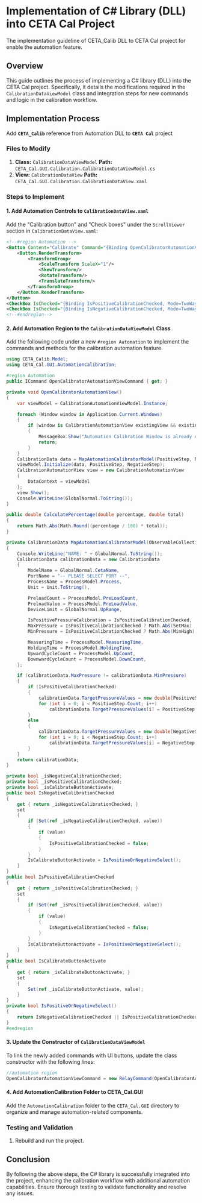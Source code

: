 # Implementation of C# Library (DLL) into CETA Cal Project
The implementation guideline of CETA_Calib DLL to CETA Cal project for enable the automation feature.
## Overview

This guide outlines the process of implementing a C# library (DLL) into the CETA Cal project. Specifically, it details the modifications required in the `CalibrationDataViewModel` class and integration steps for new commands and logic in the calibration workflow.

## Implementation Process

Add **`CETA_Calib`** reference from Automation DLL to **`CETA Cal`** project

### Files to Modify

1. **Class:** `CalibrationDataViewModel`
   **Path:** `CETA_Cal.GUI.Calibration.CalibrationDataViewModel.cs`
2. **View:** `CalibrationDataView`
   **Path:** `CETA_Cal.GUI.Calibration.CalibrationDataView.xaml`

### Steps to Implement

#### 1. Add Automation Controls to `CalibrationDataView.xaml`

Add the "Calibration button" and "Check boxes" under the `ScrollViewer` section in `CalibrationDataView.xaml`:

```xml
<!--#region Automation -->
<Button Content="Calibrate" Command="{Binding OpenCalibratorAutomationViewCommand}" IsEnabled="{Binding IsCalibrateButtonActivate}" HorizontalAlignment="Left" Margin="886,11,0,0" VerticalAlignment="Top" Width="100" RenderTransformOrigin="0.5,0.5" >
    <Button.RenderTransform>
        <TransformGroup>
            <ScaleTransform ScaleX="1"/>
            <SkewTransform/>
            <RotateTransform/>
            <TranslateTransform/>
        </TransformGroup>
    </Button.RenderTransform>
</Button>
<CheckBox IsChecked="{Binding IsPositiveCalibrationChecked, Mode=TwoWay}" Content="Positive" HorizontalAlignment="Left" Margin="885,40,0,0" VerticalAlignment="Top"/>
<CheckBox IsChecked="{Binding IsNegativeCalibrationChecked, Mode=TwoWay}" Content="Negative" HorizontalAlignment="Left" Margin="885,64,0,0" VerticalAlignment="Top"/>
<!--#endregion-->
```

#### 2. Add Automation Region to the `CalibrationDataViewModel` Class

Add the following code under a new `#region Automation` to implement the commands and methods for the calibration automation feature.

```csharp
using CETA_Calib.Model;
using CETA_Cal.GUI.AutomationCalibration;

#region Automation
public ICommand OpenCalibratorAutomationViewCommand { get; }

private void OpenCalibratorAutomationView()
{
    var viewModel = CalibrationAutomationViewModel.Instance;

    foreach (Window window in Application.Current.Windows)
    {
        if (window is CalibrationAutomationView existingView && existingView.DataContext == viewModel)
        {
            MessageBox.Show("Automation Calibration Window is already open.", "Information", MessageBoxButton.OK, MessageBoxImage.Information);
            return;
        }
    }
    CalibrationData data = MapAutomationCalibratorModel(PositiveStep, NegativeStep);
    viewModel.Initialize(data, PositiveStep, NegativeStep);
    CalibrationAutomationView view = new CalibrationAutomationView
    {
        DataContext = viewModel
    };
    view.Show();
    Console.WriteLine(GlobalNormal.ToString());
}

public double CalculatePercentage(double percentage, double total)
{
    return Math.Abs(Math.Round((percentage / 100) * total));
}

private CalibrationData MapAutomationCalibratorModel(ObservableCollection<CalibrationPointModel> PositiveStep, ObservableCollection<CalibrationPointModel> NegativeStep)
{
    Console.WriteLine("NAME: " + GlobalNormal.ToString());
    CalibrationData calibrationData = new CalibrationData
    {
        ModelName = GlobalNormal.CetaName,
        PortName = "-- PLEASE SELECT PORT --",
        ProcessName = ProcessModel.Process,
        Unit = Unit.ToString(),

        PreloadCount = ProcessModel.PreLoadCount,
        PreloadValue = ProcessModel.PreLoadValue,
        DeviceLimit = GlobalNormal.UpRange,

        IsPositivePressureCalibration = IsPositiveCalibrationChecked,
        MaxPressure = IsPositiveCalibrationChecked ? Math.Abs(SetMax) : Math.Abs(SetMin),
        MinPressure = IsPositiveCalibrationChecked ? Math.Abs(MinHigh) : Math.Abs(MaxLow),

        MeasuringTime = ProcessModel.MeasuringTime,
        HoldingTime = ProcessModel.HoldingTime,
        UpwardCycleCount = ProcessModel.UpCount,
        DownwardCycleCount = ProcessModel.DownCount,
    };

    if (calibrationData.MaxPressure != calibrationData.MinPressure)
    {
        if (IsPositiveCalibrationChecked)
        {
            calibrationData.TargetPressureValues = new double[PositiveStep.Count];
            for (int i = 0; i < PositiveStep.Count; i++)
                calibrationData.TargetPressureValues[i] = PositiveStep[i].Target;
        }
        else
        {
            calibrationData.TargetPressureValues = new double[NegativeStep.Count];
            for (int i = 0; i < NegativeStep.Count; i++)
                calibrationData.TargetPressureValues[i] = NegativeStep[i].Target;
        }
    }
    return calibrationData;
}

private bool _isNegativeCalibrationChecked;
private bool _isPositiveCalibrationChecked;
private bool _isCalibrateButtonActivate;
public bool IsNegativeCalibrationChecked
{
    get { return _isNegativeCalibrationChecked; }
    set
    {
        if (Set(ref _isNegativeCalibrationChecked, value))
        {
            if (value)
            {
                IsPositiveCalibrationChecked = false;
            }
        }
        IsCalibrateButtonActivate = IsPositiveOrNegativeSelect();
    }
}
public bool IsPositiveCalibrationChecked
{
    get { return _isPositiveCalibrationChecked; }
    set
    {
        if (Set(ref _isPositiveCalibrationChecked, value))
        {
            if (value)
            {
                IsNegativeCalibrationChecked = false;
            }
        }
        IsCalibrateButtonActivate = IsPositiveOrNegativeSelect();
    }
}
public bool IsCalibrateButtonActivate
{
    get { return _isCalibrateButtonActivate; }
    set
    {
        Set(ref _isCalibrateButtonActivate, value);
    }
}
private bool IsPositiveOrNegativeSelect()
{
    return IsNegativeCalibrationChecked || IsPositiveCalibrationChecked;
}
#endregion
```

#### 3. Update the Constructor of `CalibrationDataViewModel`

To link the newly added commands with UI buttons, update the class constructor with the following lines:

```csharp
//automation region
OpenCalibratorAutomationViewCommand = new RelayCommand(OpenCalibratorAutomationView);
```

#### 4. Add AutomationCalibration Folder to CETA\_Cal.GUI

Add the `AutomationCalibration` folder to the `CETA_Cal.GUI` directory to organize and manage automation-related components.

### Testing and Validation

1. Rebuild and run the project.

## Conclusion

By following the above steps, the C# library is successfully integrated into the project, enhancing the calibration workflow with additional automation capabilities. Ensure thorough testing to validate functionality and resolve any issues.
